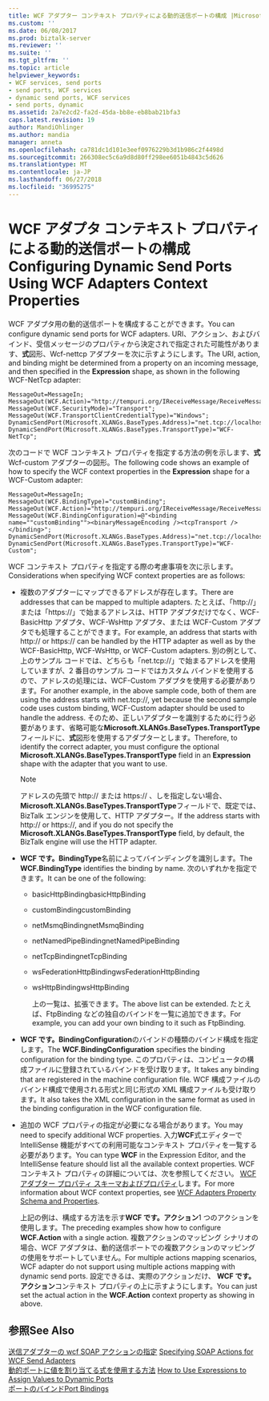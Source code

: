 ```yaml
---
title: WCF アダプター コンテキスト プロパティによる動的送信ポートの構成 |Microsoft Docs
ms.custom: ''
ms.date: 06/08/2017
ms.prod: biztalk-server
ms.reviewer: ''
ms.suite: ''
ms.tgt_pltfrm: ''
ms.topic: article
helpviewer_keywords:
- WCF services, send ports
- send ports, WCF services
- dynamic send ports, WCF services
- send ports, dynamic
ms.assetid: 2a7e2cd2-fa2d-45da-bb8e-eb8bab21bfa3
caps.latest.revision: 19
author: MandiOhlinger
ms.author: mandia
manager: anneta
ms.openlocfilehash: ca781dc1d101e3eef0976229b3d1b986c2f4498d
ms.sourcegitcommit: 266308ec5c6a9d8d80ff298ee6051b4843c5d626
ms.translationtype: MT
ms.contentlocale: ja-JP
ms.lasthandoff: 06/27/2018
ms.locfileid: "36995275"
---
```

# <a name="configuring-dynamic-send-ports-using-wcf-adapters-context-properties"></a><span data-ttu-id="3c4cd-102">WCF アダプタ コンテキスト プロパティによる動的送信ポートの構成</span><span class="sxs-lookup"><span data-stu-id="3c4cd-102">Configuring Dynamic Send Ports Using WCF Adapters Context Properties</span></span>
<span data-ttu-id="3c4cd-103">WCF アダプタ用の動的送信ポートを構成することができます。</span><span class="sxs-lookup"><span data-stu-id="3c4cd-103">You can configure dynamic send ports for WCF adapters.</span></span> <span data-ttu-id="3c4cd-104">URI、アクション、およびバインド、受信メッセージのプロパティから決定されで指定された可能性があります、**式**図形、Wcf-nettcp アダプターを次に示すようにします。</span><span class="sxs-lookup"><span data-stu-id="3c4cd-104">The URI, action, and binding might be determined from a property on an incoming message, and then specified in the **Expression** shape, as shown in the following WCF-NetTcp adapter:</span></span>  
  
```  
MessageOut=MessageIn;  
MessageOut(WCF.Action)="http://tempuri.org/IReceiveMessage/ReceiveMessage";  
MessageOut(WCF.SecurityMode)="Transport";  
MessageOut(WCF.TransportClientCredentialType)="Windows";  
DynamicSendPort(Microsoft.XLANGs.BaseTypes.Address)="net.tcp://localhost:8001/netTcp";  
DynamicSendPort(Microsoft.XLANGs.BaseTypes.TransportType)="WCF-NetTcp";  
```  
  
 <span data-ttu-id="3c4cd-105">次のコードで WCF コンテキスト プロパティを指定する方法の例を示します、**式**Wcf-custom アダプターの図形。</span><span class="sxs-lookup"><span data-stu-id="3c4cd-105">The following code shows an example of how to specify the WCF context properties in the **Expression** shape for a WCF-Custom adapter:</span></span>  
  
```  
MessageOut=MessageIn;  
MessageOut(WCF.BindingType)="customBinding";  
MessageOut(WCF.Action)="http://tempuri.org/IReceiveMessage/ReceiveMessage";  
MessageOut(WCF.BindingConfiguration)=@"<binding name=""customBinding""><binaryMessageEncoding /><tcpTransport /></binding>";  
DynamicSendPort(Microsoft.XLANGs.BaseTypes.Address)="net.tcp://localhost:8001/customNetTcp";  
DynamicSendPort(Microsoft.XLANGs.BaseTypes.TransportType)="WCF-Custom";  
```  
  
 <span data-ttu-id="3c4cd-106">WCF コンテキスト プロパティを指定する際の考慮事項を次に示します。</span><span class="sxs-lookup"><span data-stu-id="3c4cd-106">Considerations when specifying WCF context properties are as follows:</span></span>  
  
- <span data-ttu-id="3c4cd-107">複数のアダプターにマップできるアドレスが存在します。</span><span class="sxs-lookup"><span data-stu-id="3c4cd-107">There are addresses that can be mapped to multiple adapters.</span></span> <span data-ttu-id="3c4cd-108">たとえば、「http://」または「https://」で始まるアドレスは、HTTP アダプタだけでなく、WCF-BasicHttp アダプタ、WCF-WsHttp アダプタ、または WCF-Custom アダプタでも処理することができます。</span><span class="sxs-lookup"><span data-stu-id="3c4cd-108">For example, an address that starts with http:// or https:// can be handled by the HTTP adapter as well as by the WCF-BasicHttp, WCF-WsHttp, or WCF-Custom adapters.</span></span> <span data-ttu-id="3c4cd-109">別の例として、上のサンプル コードでは、どちらも「net.tcp://」で始まるアドレスを使用していますが、2 番目のサンプル コードではカスタム バインドを使用するので、アドレスの処理には、WCF-Custom アダプタを使用する必要があります。</span><span class="sxs-lookup"><span data-stu-id="3c4cd-109">For another example, in the above sample code, both of them are using the address starts with net.tcp://, yet because the second sample code uses custom binding, WCF-Custom adapter should be used to handle the address.</span></span> <span data-ttu-id="3c4cd-110">そのため、正しいアダプターを識別するために行う必要があります、省略可能な**Microsoft.XLANGs.BaseTypes.TransportType**フィールドに、**式**図形を使用するアダプターとします。</span><span class="sxs-lookup"><span data-stu-id="3c4cd-110">Therefore, to identify the correct adapter, you must configure the optional **Microsoft.XLANGs.BaseTypes.TransportType** field in an **Expression** shape with the adapter that you want to use.</span></span>  
  
  > [!NOTE]
  >  <span data-ttu-id="3c4cd-111">アドレスの先頭で http:// または https:// 、しを指定しない場合、 **Microsoft.XLANGs.BaseTypes.TransportType**フィールドで、既定では、BizTalk エンジンを使用して、HTTP アダプター。</span><span class="sxs-lookup"><span data-stu-id="3c4cd-111">If the address starts with http:// or https://, and if you do not specify the **Microsoft.XLANGs.BaseTypes.TransportType** field, by default, the BizTalk engine will use the HTTP adapter.</span></span>  
  
- <span data-ttu-id="3c4cd-112">**WCF です。BindingType**名前によってバインディングを識別します。</span><span class="sxs-lookup"><span data-stu-id="3c4cd-112">The **WCF.BindingType** identifies the binding by name.</span></span> <span data-ttu-id="3c4cd-113">次のいずれかを指定できます。</span><span class="sxs-lookup"><span data-stu-id="3c4cd-113">It can be one of the following:</span></span>  
  
  - <span data-ttu-id="3c4cd-114">basicHttpBinding</span><span class="sxs-lookup"><span data-stu-id="3c4cd-114">basicHttpBinding</span></span>  
  
  - <span data-ttu-id="3c4cd-115">customBinding</span><span class="sxs-lookup"><span data-stu-id="3c4cd-115">customBinding</span></span>  
  
  - <span data-ttu-id="3c4cd-116">netMsmqBinding</span><span class="sxs-lookup"><span data-stu-id="3c4cd-116">netMsmqBinding</span></span>  
  
  - <span data-ttu-id="3c4cd-117">netNamedPipeBinding</span><span class="sxs-lookup"><span data-stu-id="3c4cd-117">netNamedPipeBinding</span></span>  
  
  - <span data-ttu-id="3c4cd-118">netTcpBinding</span><span class="sxs-lookup"><span data-stu-id="3c4cd-118">netTcpBinding</span></span>  
  
  - <span data-ttu-id="3c4cd-119">wsFederationHttpBinding</span><span class="sxs-lookup"><span data-stu-id="3c4cd-119">wsFederationHttpBinding</span></span>  
  
  - <span data-ttu-id="3c4cd-120">wsHttpBinding</span><span class="sxs-lookup"><span data-stu-id="3c4cd-120">wsHttpBinding</span></span>  
  
    <span data-ttu-id="3c4cd-121">上の一覧は、拡張できます。</span><span class="sxs-lookup"><span data-stu-id="3c4cd-121">The above list can be extended.</span></span> <span data-ttu-id="3c4cd-122">たとえば、FtpBinding などの独自のバインドを一覧に追加できます。</span><span class="sxs-lookup"><span data-stu-id="3c4cd-122">For example, you can add your own binding to it such as FtpBinding.</span></span>  
  
- <span data-ttu-id="3c4cd-123">**WCF です。BindingConfiguration**のバインドの種類のバインド構成を指定します。</span><span class="sxs-lookup"><span data-stu-id="3c4cd-123">The **WCF.BindingConfiguration** specifies the binding configuration for the binding type.</span></span> <span data-ttu-id="3c4cd-124">このプロパティは、コンピュータの構成ファイルに登録されているバインドを受け取ります。</span><span class="sxs-lookup"><span data-stu-id="3c4cd-124">It takes any binding that are registered in the machine configuration file.</span></span> <span data-ttu-id="3c4cd-125">WCF 構成ファイルのバインド構成で使用される形式と同じ形式の XML 構成ファイルも受け取ります。</span><span class="sxs-lookup"><span data-stu-id="3c4cd-125">It also takes the XML configuration in the same format as used in the binding configuration in the WCF configuration file.</span></span>  
  
- <span data-ttu-id="3c4cd-126">追加の WCF プロパティの指定が必要になる場合があります。</span><span class="sxs-lookup"><span data-stu-id="3c4cd-126">You may need to specify additional WCF properties.</span></span> <span data-ttu-id="3c4cd-127">入力**WCF**式エディターで IntelliSense 機能がすべての利用可能なコンテキスト プロパティを一覧する必要があります。</span><span class="sxs-lookup"><span data-stu-id="3c4cd-127">You can type **WCF** in the Expression Editor, and the IntelliSense feature should list all the available context properties.</span></span> <span data-ttu-id="3c4cd-128">WCF コンテキスト プロパティの詳細については、次を参照してください。 [WCF アダプター プロパティ スキーマおよびプロパティ](../core/wcf-adapters-property-schema-and-properties.md)します。</span><span class="sxs-lookup"><span data-stu-id="3c4cd-128">For more information about WCF context properties, see [WCF Adapters Property Schema and Properties](../core/wcf-adapters-property-schema-and-properties.md).</span></span>  
  
  <span data-ttu-id="3c4cd-129">上記の例は、構成する方法を示す**WCF です。アクション**1 つのアクションを使用します。</span><span class="sxs-lookup"><span data-stu-id="3c4cd-129">The preceding examples show how to configure **WCF.Action** with a single action.</span></span> <span data-ttu-id="3c4cd-130">複数アクションのマッピング シナリオの場合、WCF アダプタは、動的送信ポートでの複数アクションのマッピングの使用をサポートしていません。</span><span class="sxs-lookup"><span data-stu-id="3c4cd-130">For multiple actions mapping scenarios, WCF adapter do not support using multiple actions mapping with dynamic send ports.</span></span> <span data-ttu-id="3c4cd-131">設定できるは、実際のアクションだけ、 **WCF です。アクション**コンテキスト プロパティの上に示すようにします。</span><span class="sxs-lookup"><span data-stu-id="3c4cd-131">You can just set the actual action in the **WCF.Action** context property as showing in above.</span></span>  
  
## <a name="see-also"></a><span data-ttu-id="3c4cd-132">参照</span><span class="sxs-lookup"><span data-stu-id="3c4cd-132">See Also</span></span>  
 <span data-ttu-id="3c4cd-133">[送信アダプターの wcf SOAP アクションの指定](../core/specifying-soap-actions-for-wcf-send-adapters.md) </span><span class="sxs-lookup"><span data-stu-id="3c4cd-133">[Specifying SOAP Actions for WCF Send Adapters](../core/specifying-soap-actions-for-wcf-send-adapters.md) </span></span>  
 <span data-ttu-id="3c4cd-134">[動的ポートに値を割り当てる式を使用する方法](../core/how-to-use-expressions-to-assign-values-to-dynamic-ports.md) </span><span class="sxs-lookup"><span data-stu-id="3c4cd-134">[How to Use Expressions to Assign Values to Dynamic Ports](../core/how-to-use-expressions-to-assign-values-to-dynamic-ports.md) </span></span>  
 [<span data-ttu-id="3c4cd-135">ポートのバインド</span><span class="sxs-lookup"><span data-stu-id="3c4cd-135">Port Bindings</span></span>](../core/port-bindings.md)